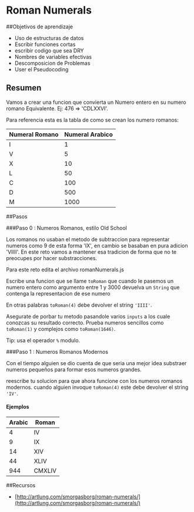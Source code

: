# Roman Numerals

##Objetivos de aprendizaje

* Uso de estructuras de datos
* Escribir funciones cortas
* escribir codigo que sea DRY
* Nombres de variables efectivas
* Descomposicion de Problemas
* User el Pseudocoding


## Resumen

Vamos a crear una funcion que convierta un Numero entero en su numero romano Equivalente.
Ej: 476 => 'CDLXXVI'.

Para referencia esta es la tabla de como se crean los numero romanos:

| Numeral Romano | Numeral Arabico |
| ------------- | -------------- |
| I             | 1              |
| V             | 5              |
| X             | 10             |
| L             | 50             |
| C             | 100            |
| D             | 500            |
| M             | 1000           |

##Pasos

###Paso 0 : Numeros Romanos, estilo Old School

Los romanos no usaban el metodo de subtraccion para representar numeros como 9 de esta forma 'IX', en cambio se basaban en pura adicion 'VIIII'. En este reto vamos a mantener esa tradicion de forma que no te preocupes por hacer substracciones.

Para este reto edita el archivo romanNumerals.js

Escribe una funcion que se llame `toRoman` que cuando le pasemos un numero entero como argumento entre 1 y 3000 devuelva un `String` que contenga la representacion de ese numero

En otras palabras `toRoman(4)` debe devolver el string `'IIII'`.

Asegurate de porbar tu metodo pasandole varios `inputs` a los cuale conozcas su resultado correcto. Prueba numeros sencillos como `toRoman(1)` y complejos como `toRoman(1646)`.


Tip: usa el operador `%` modulo.

###Paso 1 : Numeros Romanos Modernos

Con el tiempo alguien se dio cuenta de que seria una mejor idea substraer numeros pequeños para formar esos numeros grandes.

reescribe tu solucion para que ahora funcione con los numeros romanos modernos. cuando alguien invoque `toRoman(4)` este debe devolver el string `'IV'`.


#### Ejemplos

| Arabic | Roman  |
| ------ | ------ |
| 4      | IV     |
| 9      | IX     |
| 14     | XIV    |
| 44     | XLIV   |
| 944    | CMXLIV |


##Recursos
* [http://artlung.com/smorgasborg/roman-numerals/](http://artlung.com/smorgasborg/roman-numerals/)
